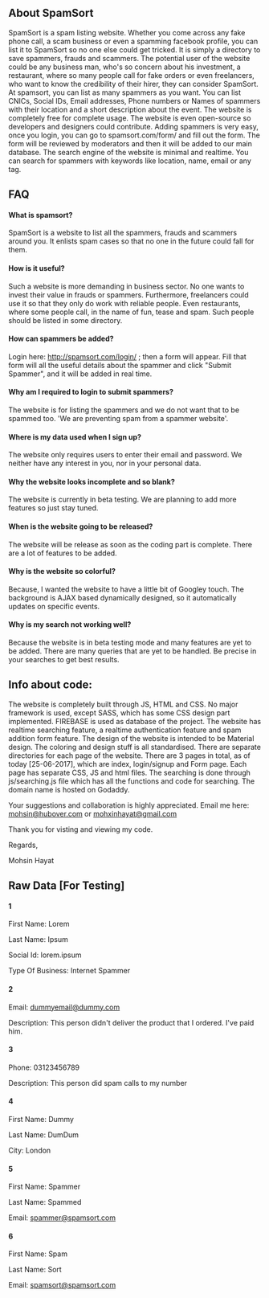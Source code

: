 ## About SpamSort
SpamSort is a spam listing website. Whether you come across any fake phone call, a scam business or even a spamming facebook profile, you can list it to SpamSort so no one else could get tricked. It is simply a directory to save spammers, frauds and scammers. The potential user of the website could be any business man, who's so concern about his investment, a restaurant, where so many people call for fake orders or even freelancers, who want to know the credibility of their hirer, they can consider SpamSort. At spamsort, you can list as many spammers as you want. You can list CNICs, Social IDs, Email addresses, Phone numbers or Names of spammers with their location and a short description about the event. The website is completely free for complete usage. The website is even open-source so developers and designers could contribute. Adding spammers is very easy, once you login, you can go to spamsort.com/form/ and fill out the form. The form will be reviewed by moderators and then it will be added to our main database. The search engine of the website is minimal and realtime. You can search for spammers with keywords like location, name, email or any tag. 

## FAQ

#### What is spamsort?

SpamSort is a website to list all the spammers, frauds and scammers around you. It enlists spam cases so that
no one in the future could fall for them.

#### How is it useful?

Such a website is more demanding in business sector. No one wants to invest their value in frauds or spammers.
Furthermore, freelancers could use it so that they only do work with reliable people. Even restaurants, where 
some people call, in the name of fun, tease and spam. Such people should be listed in some directory.



#### How can spammers be added?

Login here: http://spamsort.com/login/ ; then a form will appear. Fill that form will all the useful details
about the spammer and click "Submit Spammer", and it will be added in real time.


#### Why am I required to login to submit spammers?

The website is for listing the spammers and we do not want that to be spammed too. 'We are preventing spam 
from a spammer website'.


#### Where is my data used when I sign up?

The website only requires users to enter their email and password. We neither have any interest in you, nor
in your personal data.


#### Why the website looks incomplete and so blank?

The website is currently in beta testing. We are planning to add more features so just stay tuned.


#### When is the website going to be released?

The website will be release as soon as the coding part is complete. There are a lot of features to be added.


#### Why is the website so colorful?

Because, I wanted the website to have a little bit of Googley touch. The background is AJAX based dynamically
designed, so it automatically updates on specific events.


#### Why is my search not working well?

Because the website is in beta testing mode and many features are yet to be added. There are many queries that
are yet to be handled. Be precise in your searches to get best results.


## Info about code:

The website is completely built through JS, HTML and CSS. No major framework is used, except SASS, which has 
some CSS design part implemented. FIREBASE is used as database of the project. The website has realtime searching
feature, a realtime authentication feature and spam addition form feature.
The design of the website is intended to be Material design. The coloring and design stuff is all standardised.
There are separate directories for each page of the website. There are 3 pages in total, as of today [25-06-2017], which are
index, login/signup and Form page. Each page has separate CSS, JS and html files.
The searching is done through js/searching.js file which has all the functions and code for searching.
The domain name is hosted on Godaddy.


Your suggestions and collaboration is highly appreciated. Email me here: mohsin@hubover.com or mohxinhayat@gmail.com

Thank you for visting and viewing my code.

Regards,

Mohsin Hayat



## Raw Data [For Testing]

#### 1
First Name: Lorem

Last Name: Ipsum

Social Id: lorem.ipsum

Type Of Business: Internet Spammer

#### 2
Email: dummyemail@dummy.com

Description: This person didn't deliver the product that I ordered. I've paid him.

#### 3
Phone: 03123456789

Description: This person did spam calls to my number

#### 4
First Name: Dummy

Last Name: DumDum

City: London

#### 5
First Name: Spammer

Last Name: Spammed

Email: spammer@spamsort.com

#### 6
First Name: Spam

Last Name: Sort

Email: spamsort@spamsort.com
